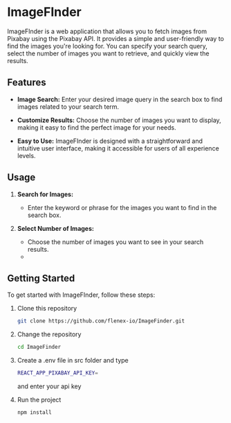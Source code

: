 # ImageFInder

ImageFInder is a web application that allows you to fetch images from Pixabay using the Pixabay API. It provides a simple and user-friendly way to find the images you're looking for. You can specify your search query, select the number of images you want to retrieve, and quickly view the results.

## Features

- **Image Search:** Enter your desired image query in the search box to find images related to your search term.

- **Customize Results:** Choose the number of images you want to display, making it easy to find the perfect image for your needs.

- **Easy to Use:** ImageFInder is designed with a straightforward and intuitive user interface, making it accessible for users of all experience levels.

## Usage

1. **Search for Images:**
   - Enter the keyword or phrase for the images you want to find in the search box.

2. **Select Number of Images:**
   - Choose the number of images you want to see in your search results.
   - 
## Getting Started

To get started with ImageFInder, follow these steps:

1. Clone this repository
   ```bash
   git clone https://github.com/flenex-io/ImageFinder.git
   ```

2. Change the repository
   ```bash
   cd ImageFinder
   ```

3. Create a .env file in src folder and type
   ```bash
   REACT_APP_PIXABAY_API_KEY=
   ```
   and enter your api key

4. Run the project
   ```bash
   npm install
   ```
